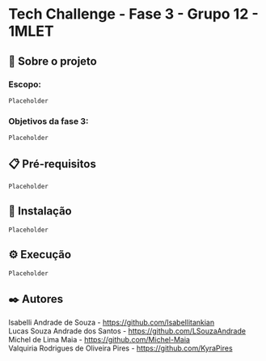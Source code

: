 # Tech Challenge - Fase 3 - Grupo 12 - 1MLET

## 🚀 Sobre o projeto 

### Escopo:
```
Placeholder
```

### Objetivos da fase 3:
```
Placeholder
```

## 📋 Pré-requisitos
```
Placeholder
```

## 🔧 Instalação
```
Placeholder
```

## ⚙️ Execução
```
Placeholder
```

## ✒️ Autores

Isabelli Andrade de Souza - https://github.com/Isabellitankian
<br>
Lucas Souza Andrade dos Santos - https://github.com/LSouzaAndrade
<br>
Michel de Lima Maia - https://github.com/Michel-Maia
<br>
Valquiria Rodrigues de Oliveira Pires - https://github.com/KyraPires
